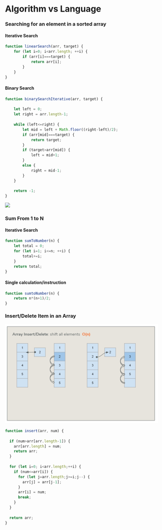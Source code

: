 # Algorithm vs Language

### Searching for an element in a sorted array

#### Iterative Search

```javascript
function linearSearch(arr, target) {
    for (let i=0; i<arr.length; ++i) {
        if (arr[i]===target) {
            return arr[i];
        }
    }
}
```

#### Binary Search

```javascript
function binarySearchIterative(arr, target) {
    
    let left = 0;
    let right = arr.length-1;

    while (left<=right) {
        let mid = left + Math.floor((right-left)/2);
        if (arr[mid]===target) {
            return target;
        }
        if (target>arr[mid]) {
            left = mid+1;
        }
        else {
            right = mid-1;
        }
    }

    return -1;
}

```

![](https://lh6.googleusercontent.com/0qvE0ptCGSu7cpS_rrEJ28jqXk_TT_h5fqk_POS0ssG8eSPBPB2aBiLt5-L1FSh_oIl8F-xWcqMmGJYuOfIAkAw5lNINLnDT9Y08LFDq-C-mSlh6A_Je-bOCZzSUKSaclL2HaU2wNw)

### Sum From 1 to N

#### Iterative Search

```javascript
function sumToNumber(n) {
    let total = 0;
    for (let i=1; i<=n; ++i) {
        total+=i;
    }
    return total;
}
```

#### Single calculation/instruction

```javascript
function sumtoNumber(n) {
    return n*(n+1)/2;
}
```

### Insert/Delete Item in an Array

![](../.gitbook/assets/image%20%28175%29.png)

```javascript
function insert(arr, num) {

  if (num>arr[arr.length-1]) {
    arr[arr.length] = num;
    return arr;
  }

  for (let i=0; i<arr.length;++i) {
    if (num<=arr[i]) {
      for (let j=arr.length;j>=i;j--) {
        arr[j] = arr[j-1];
      }
      arr[i] = num;
      break;
    }
  }
  
  return arr;
}
```

